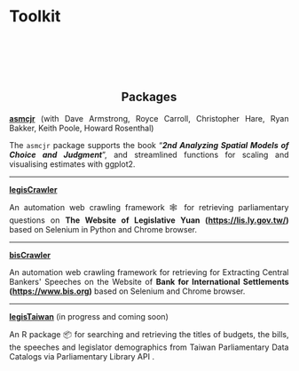 # Toolkit


<br/><br/><br/><br/>


<div style="text-align: center">

## Packages
</div>

<div style="text-align: justify">

**[asmcjr](https://uniofessex.github.io/asmcjr/authors.html)** (with Dave Armstrong, Royce Carroll, Christopher Hare, Ryan Bakker, Keith Poole, Howard Rosenthal)

The `asmcjr` package supports the book “___2nd Analyzing Spatial Models of Choice and Judgment___”, and streamlined functions for scaling and visualising estimates with ggplot2. 

</div>

----

<div style="text-align: justify">

**[legisCrawler](https://github.com/davidycliao/legisCrawler)** 

An automation web crawling framework 🕸️ for retrieving parliamentary questions on **The Website of Legislative Yuan (https://lis.ly.gov.tw/)** based on Selenium in Python and Chrome browser.
 

----

<div style="text-align: justify">

**[bisCrawler](https://davidycliao.github.io/bisCrawler)** 

An automation web crawling framework for retrieving for Extracting Central Bankers' Speeches on the Website of **Bank for International Settlements (https://www.bis.org)** based on Selenium and Chrome browser.

 

----

<div style="text-align: justify">

**[legisTaiwan](https://davidycliao.github.io/legisCrawler/)** (in progress and coming soon) 

An R package 📦 for searching and retrieving the titles of budgets, the bills, the speeches and legislator demographics from Taiwan Parliamentary Data Catalogs via Parliamentary Library API .

 
</div>

<br/><br/>

